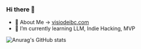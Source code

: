 ### Hi there 👋

- 🔭 About Me -> [visiodeibc.com](visiodeibc.com)
- 🌱 I’m currently learning LLM, Indie Hacking, MVP

![Anurag's GitHub stats](https://github-readme-stats.vercel.app/api?username=visiodeibc&show_icons=true&theme=radical)

<!--
**visiodeibc/visiodeibc** is a ✨ _special_ ✨ repository because its `README.md` (this file) appears on your GitHub profile.

Here are some ideas to get you started:

- 🔭 I’m currently working on ...
- 🌱 I’m currently learning ...
- 👯 I’m looking to collaborate on ...
- 🤔 I’m looking for help with ...
- 💬 Ask me about ...
- 📫 How to reach me: ...
- 😄 Pronouns: ...
- ⚡ Fun fact: ...
-->
